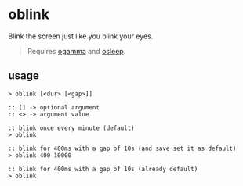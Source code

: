 # oblink

Blink the screen just like you blink your eyes.

> Requires [ogamma](https://github.com/0rez/cmd-gamma) and [osleep](https://github.com/0rez/cmd-sleep).


## usage

```batch
> oblink [<dur> [<gap>]]

:: [] -> optional argument
:: <> -> argument value
```

```batch
:: blink once every minute (default)
> oblink

:: blink for 400ms with a gap of 10s (and save set it as default)
> oblink 400 10000

:: blink for 400ms with a gap of 10s (already default)
> oblink
```
